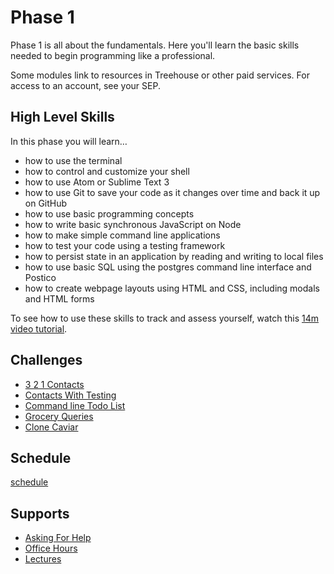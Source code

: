 # Phase 1

Phase 1 is all about the fundamentals. Here you'll learn the basic skills needed
to begin programming like a professional.

Some modules link to resources in Treehouse or other paid services. For access to an account, see your SEP.

## High Level Skills

In this phase you will learn…

- how to use the terminal
- how to control and customize your shell
- how to use Atom or Sublime Text 3
- how to use Git to save your code as it changes over time and back it up on GitHub
- how to use basic programming concepts
- how to write basic synchronous JavaScript on Node
- how to make simple command line applications
- how to test your code using a testing framework
- how to persist state in an application by reading and writing to local files
- how to use basic SQL using the postgres command line interface and Postico
- how to create webpage layouts using HTML and CSS, including modals and HTML forms

To see how to use these skills to track and assess yourself, watch this [14m video tutorial](https://shereef.wistia.com/medias/t292vu1rk1).

## Challenges

- [3 2 1 Contacts](../../challenges/3-2-1-Contacts)
- [Contacts With Testing](../../challenges/Contacts-With-Testing)
- [Command line Todo List](../../challenges/Command-Line-Todo-List)
- [Grocery Queries](../../challenges/Grocery-Queries)
- [Clone Caviar](../../challenges/Clone-Caviar)

## Schedule

[schedule](./schedule)

## Supports

- [Asking For Help](../../SUPPORT.md#asking-for-help)
- [Office Hours](../../SUPPORT.md#office-hours)
- [Lectures](../../SUPPORT.md#lectures)
